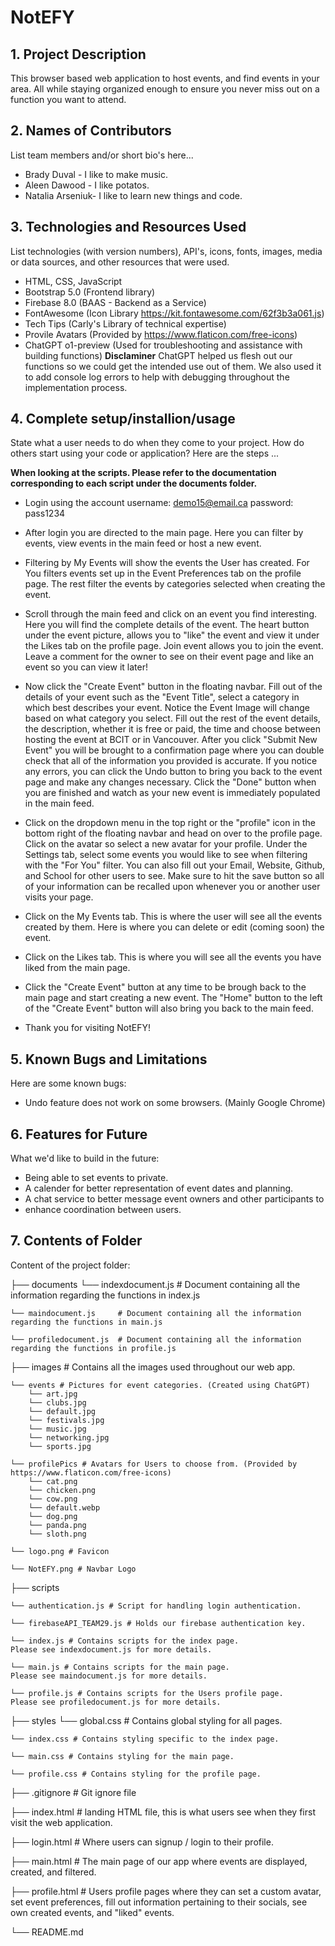# NotEFY

## 1. Project Description
This browser based web application to host events, and find events in your area. All while staying organized enough to ensure you never miss out on a function you want to attend. 

## 2. Names of Contributors
List team members and/or short bio's here... 
* Brady Duval - I like to make music.
* Aleen Dawood - I like potatos. 
* Natalia Arseniuk- I like to learn new things and code.
	
## 3. Technologies and Resources Used
List technologies (with version numbers), API's, icons, fonts, images, media or data sources, and other resources that were used.
* HTML, CSS, JavaScript
* Bootstrap 5.0 (Frontend library)
* Firebase 8.0 (BAAS - Backend as a Service)
* FontAwesome (Icon Library https://kit.fontawesome.com/62f3b3a061.js)
* Tech Tips (Carly's Library of technical expertise)
* Provile Avatars (Provided by https://www.flaticon.com/free-icons)
* ChatGPT o1-preview (Used for troubleshooting and assistance with building functions) 
**Disclaminer** ChatGPT helped us flesh out our functions so we could get the intended use out of them. We also used it to add console log errors to help with debugging throughout the implementation process.

## 4. Complete setup/installion/usage
State what a user needs to do when they come to your project.  How do others start using your code or application?
Here are the steps ...

**When looking at the scripts. Please refer to the documentation corresponding to each script under the documents folder.**

* Login using the account 
    username: demo15@email.ca
    password: pass1234

* After login you are directed to the main page. Here you can filter by events, view events in the main feed or host a new event. 

* Filtering by My Events will show the events the User has created. For You filters events set up in the Event Preferences tab on the profile page. The rest filter the events by categories selected when creating the event. 

* Scroll through the main feed and click on an event you find interesting. Here you will find the complete details of the event. The heart button under the event picture, allows you to "like" the event and view it under the Likes tab on the profile page. Join event allows you to join the event. Leave a comment for the owner to see on their event page and like an event so you can view it later!

* Now click the "Create Event" button in the floating navbar. Fill out of the details of your event such as the "Event Title", select a category in which best describes your event. Notice the Event Image will change based on what category you select. Fill out the rest of the event details, the description, whether it is free or paid, the time and choose between hosting the event at BCIT or in Vancouver. After you click "Submit New Event" you will be brought to a confirmation page where you can double check that all of the information you provided is accurate. If you notice any errors, you can click the Undo button to bring you back to the event page and make any changes necessary. Click the "Done" button when you are finished and watch as your new event is immediately populated in the main feed. 

* Click on the dropdown menu in the top right or the "profile" icon in the bottom right of the floating navbar and head on over to the profile page. Click on the avatar so select a new avatar for your profile. Under the Settings tab, select some events you would like to see when filtering with the "For You" filter. You can also fill out your Email, Website, Github, and School for other users to see. Make sure to hit the save button so all of your information can be recalled upon whenever you or another user visits your page.

* Click on the My Events tab. This is where the user will see all the events created by them. Here is where you can delete or edit (coming soon) the event.

* Click on the Likes tab. This is where you will see all the events you have liked from the main page.

* Click the "Create Event" button at any time to be brough back to the main page and start creating a new event. The "Home" button to the left of the "Create Event" button will also bring you back to the main feed. 

* Thank you for visiting NotEFY! 

## 5. Known Bugs and Limitations
Here are some known bugs:
* Undo feature does not work on some browsers. (Mainly Google Chrome)

## 6. Features for Future
What we'd like to build in the future:
* Being able to set events to private.
* A calender for better representation of event dates and planning.
* A chat service to better message event owners and other participants to 
* enhance coordination between users. 
	
## 7. Contents of Folder
Content of the project folder:

├── documents
    └── indexdocument.js    # Document containing all the information regarding 
    the functions in index.js
    
    └── maindocument.js     # Document containing all the information regarding the functions in main.js
    
    └── profiledocument.js  # Document containing all the information regarding the functions in profile.js

├── images # Contains all the images used throughout our web app.
    
    └── events # Pictures for event categories. (Created using ChatGPT)
        └── art.jpg
        └── clubs.jpg
        └── default.jpg
        └── festivals.jpg
        └── music.jpg
        └── networking.jpg
        └── sports.jpg
    
    └── profilePics # Avatars for Users to choose from. (Provided by 
    https://www.flaticon.com/free-icons)
        └── cat.png
        └── chicken.png
        └── cow.png
        └── default.webp
        └── dog.png
        └── panda.png
        └── sloth.png
    
    └── logo.png # Favicon
    
    └── NotEFY.png # Navbar Logo

├── scripts 
    
    └── authentication.js # Script for handling login authentication.
    
    └── firebaseAPI_TEAM29.js # Holds our firebase authentication key.
    
    └── index.js # Contains scripts for the index page. 
    Please see indexdocument.js for more details.
    
    └── main.js # Contains scripts for the main page.
    Please see maindocument.js for more details.

    └── profile.js # Contains scripts for the Users profile page.
    Please see profiledocument.js for more details. 

├── styles
    └── global.css # Contains global styling for all pages.

    └── index.css # Contains styling specific to the index page.

    └── main.css # Contains styling for the main page.

    └── profile.css # Contains styling for the profile page.

├── .gitignore              # Git ignore file

├── index.html              # landing HTML file, this is what users see when they first visit the web application.

├── login.html              # Where users can signup / login to their profile.

├── main.html               # The main page of our app where events are displayed, created, and filtered.

├── profile.html            # Users profile pages where they can set a custom avatar, set event preferences, fill out information pertaining to their socials, see own created events, and "liked" events.   

└── README.md

```